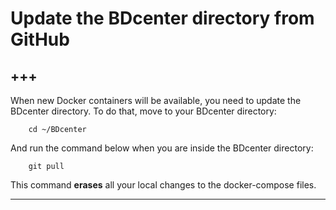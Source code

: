 # Update the BDcenter directory from GitHub

+++
---

When new Docker containers will be available, you need to update the BDcenter directory. To do that, move to your BDcenter directory:

```
    cd ~/BDcenter
```

And run the command below when you are inside the BDcenter directory:

```
    git pull
```

This command **erases** all your local changes to the docker-compose files. 

---